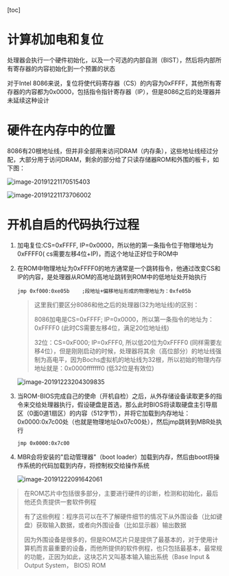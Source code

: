[toc]

# 计算机加电和复位

处理器会执行一个硬件初始化，以及一个可选的内部自测（BIST），然后将内部所有寄存器的内容初始化到一个预置的状态

对于Intel 8086来说，复位将使代码寄存器（CS）的内容为0xFFFF，其他所有寄存器的内容都为0x0000，包括指令指针寄存器（IP），但是8086之后的处理器并未延续这种设计



# 硬件在内存中的位置

8086有20根地址线，但并非全部用来访问DRAM（内存条），这些地址线经过分配，大部分用于访问DRAM，剩余的部分给了只读存储器ROM和外围的板卡，如下图：

![image-20191221170515403](/Users/chenyansong/Documents/note/images/linux/tixijiegou/image-20191221170515403.png)



![image-20191221173706002](/Users/chenyansong/Documents/note/images/linux/tixijiegou/image-20191221173706002.png)

# 开机自启的代码执行过程

1. 加电复位:CS=0xFFFF, IP=0x0000，所以他的第一条指令位于物理地址为0xFFFF0( cs需要左移4位+IP)，而这个地址正好位于ROM中

2. 在ROM中物理地址为0xFFFF0的地方通常是一个跳转指令，他通过改变CS和IP的内容，是处理器从ROM的高地址跳转到ROM中的低地址处开始执行

   ```assembly
   jmp 0xf000:0xe05b 	;段地址+偏移地址形成的物理地址为：0xfe05b
   ```
   
   > 这里我们要区分8086和他之后的处理器(32为地址线)的区别：
   >
   > 8086加电是CS=0xFFFF; IP=0x0000，所以第一条指令的地址为：0xFFFF0 (此时CS需要左移4位，满足20位地址线)
   >
   > 32位：CS=0xF000; IP=0xFFF0, 所以低20位为0xFFFF0 (同样需要左移4位），但是刚刚启动的时候，处理器将其余（高位部分）的地址线强制为高电平，因为Bochs虚拟机的地址线为32根，所以初始的物理内存地址就是：0x0000fffffff0 (低32位是有效位)
   
   ![image-20191223204309835](/Users/chenyansong/Documents/note/images/linux/tixijiegou/image-20191223204309835.png)
   
3. 当ROM-BIOS完成自己的使命（开机自检）之后，从外存储设备读取更多的指令来交给处理器执行，假设硬盘是首选，那么此时BIOS将读取硬盘主引导扇区（0面0道1扇区）的内容（512字节），并将它加载到内存地址：0x0000:0x7c00处（也就是物理地址0x07c00处），然后jmp跳转到MBR处执行
  
   ```assembly
   jmp 0x0000:0x7c00
   ```
   
4. MBR会将安装的"启动管理器"（boot loader）加载到内存，然后由boot将操作系统的代码加载到内存，将控制权交给操作系统
  

   ![image-20191222091642061](/Users/chenyansong/Documents/note/images/linux/tixijiegou/image-20191222091642061.png)





> 在ROM芯片中包括很多部分，主要进行硬件的诊断，检测和初始化，最后他还负责提供一套软件例程
>
> 有了这些例程：程序员可以在不了解硬件细节的情况下从外围设备（比如键盘）获取输入数据，或者向外围设备（比如显示器）输出数据
>
> 因为外围设备是很多的，但是ROM芯片只是提供了最基本的，对于使用计算机而言最重要的设备，而他所提供的软件例程，也只包括最基本，最常规的功能，正因为如此，这块芯片又叫基本输入输出系统（Base Input & Output System， BIOS) ROM